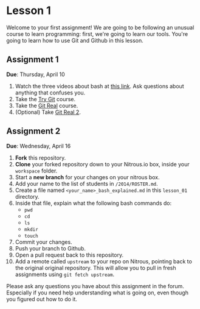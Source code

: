 Lesson 1
===========================================

Welcome to your first assignment! We are going to be following an unusual course
to learn programming: first, we're going to learn our tools. You're going to
learn how to use Git and Github in this lesson.

## Assignment 1
**Due**: Thursday, April 10

1. Watch the three videos about bash at [this link](http://forum.danielberkompas.com/t/class-1-agenda-apr-3/27/2).
Ask questions about anything that confuses you.
2. Take the [Try Git](http://try.github.io) course.
3. Take the [Git Real](https://www.codeschool.com/courses/git-real) course.
4. (Optional) Take [Git Real 2](https://www.codeschool.com/courses/git-real-2).


## Assignment 2
**Due**: Wednesday, April 16

1. **Fork** this repository.
2. **Clone** your forked repository down to your Nitrous.io box, inside your `workspace` folder.
3. Start a **new branch** for your changes on your nitrous box.
4. Add your name to the list of students in `/2014/ROSTER.md`.
5. Create a file named `<your_name>_bash_explained.md` in this `lesson_01` directory.
6. Inside that file, explain what the following bash commands do:
    - `pwd`
    - `cd`
    - `ls`
    - `mkdir`
    - `touch`
7. Commit your changes.
8. Push your branch to Github.
9. Open a pull request back to this repository.
10. Add a remote called `upstream` to your repo on Nitrous, pointing back to the
original original repository. This will allow you to pull in fresh assignments using `git fetch upstream`.

Please ask any questions you have about this assignment in the forum. Especially
if you need help understanding what is going on, even though you figured out how
to do it.
